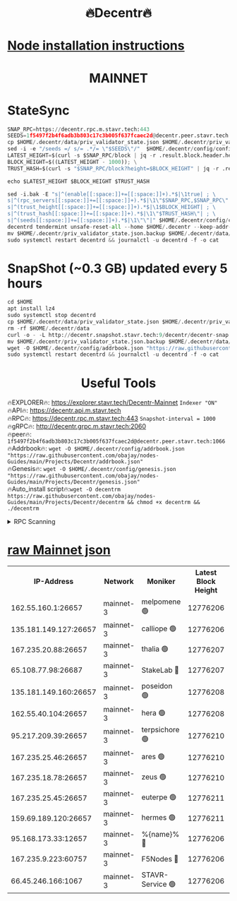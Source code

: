<h1 align="center"> 🔥Decentr🔥</h1>

[Node installation instructions](https://github.com/obajay/nodes-Guides/tree/main/Projects/Decentr)
=
<h1 align="center"> MAINNET</h1>

# StateSync
```python
SNAP_RPC=https://decentr.rpc.m.stavr.tech:443
SEEDS=1f5497f2b4f6adb3b803c17c3b005f637fcaec2d@decentr.peer.stavr.tech:1066
cp $HOME/.decentr/data/priv_validator_state.json $HOME/.decentr/priv_validator_state.json.backup
sed -i -e "/seeds =/ s/= .*/= \"$SEEDS\"/"  $HOME/.decentr/config/config.toml
LATEST_HEIGHT=$(curl -s $SNAP_RPC/block | jq -r .result.block.header.height); \
BLOCK_HEIGHT=$((LATEST_HEIGHT - 1000)); \
TRUST_HASH=$(curl -s "$SNAP_RPC/block?height=$BLOCK_HEIGHT" | jq -r .result.block_id.hash)

echo $LATEST_HEIGHT $BLOCK_HEIGHT $TRUST_HASH

sed -i.bak -E "s|^(enable[[:space:]]+=[[:space:]]+).*$|\1true| ; \
s|^(rpc_servers[[:space:]]+=[[:space:]]+).*$|\1\"$SNAP_RPC,$SNAP_RPC\"| ; \
s|^(trust_height[[:space:]]+=[[:space:]]+).*$|\1$BLOCK_HEIGHT| ; \
s|^(trust_hash[[:space:]]+=[[:space:]]+).*$|\1\"$TRUST_HASH\"| ; \
s|^(seeds[[:space:]]+=[[:space:]]+).*$|\1\"\"|" $HOME/.decentr/config/config.toml
decentrd tendermint unsafe-reset-all --home $HOME/.decentr --keep-addr-book
mv $HOME/.decentr/priv_validator_state.json.backup $HOME/.decentr/data/priv_validator_state.json
sudo systemctl restart decentrd && journalctl -u decentrd -f -o cat
```
# SnapShot (~0.3 GB) updated every 5 hours
```python
cd $HOME
apt install lz4
sudo systemctl stop decentrd
cp $HOME/.decentr/data/priv_validator_state.json $HOME/.decentr/priv_validator_state.json.backup
rm -rf $HOME/.decentr/data
curl -o - -L http://decentr.snapshot.stavr.tech:9/decentr/decentr-snap.tar.lz4 | lz4 -c -d - | tar -x -C $HOME/.decentr --strip-components 2
mv $HOME/.decentr/priv_validator_state.json.backup $HOME/.decentr/data/priv_validator_state.json
wget -O $HOME/.decentr/config/addrbook.json "https://raw.githubusercontent.com/obajay/nodes-Guides/main/Projects/Decentr/addrbook.json"
sudo systemctl restart decentrd && journalctl -u decentrd -f -o cat
```

 <h1 align="center"> Useful Tools</h1>

🔥EXPLORER🔥:     https://explorer.stavr.tech/Decentr-Mainnet        `Indexer "ON"` \
🔥API🔥:          https://decentr.api.m.stavr.tech \
🔥RPC🔥:          https://decentr.rpc.m.stavr.tech:443              `Snapshot-interval = 1000` \
🔥gRPC🔥:         http://decentr.grpc.m.stavr.tech:2060 \
🔥peer🔥:         `1f5497f2b4f6adb3b803c17c3b005f637fcaec2d@decentr.peer.stavr.tech:1066` \
🔥Addrbook🔥:  `wget -O $HOME/.decentr/config/addrbook.json "https://raw.githubusercontent.com/obajay/nodes-Guides/main/Projects/Decentr/addrbook.json"` \
🔥Genesis🔥:  `wget -O $HOME/.decentr/config/genesis.json "https://raw.githubusercontent.com/obajay/nodes-Guides/main/Projects/Decentr/genesis.json"` \
🔥Auto_install script🔥:`wget -O decentrm https://raw.githubusercontent.com/obajay/nodes-Guides/main/Projects/Decentr/decentrm && chmod +x decentrm && ./decentrm`

<details>
<summary>RPC Scanning</summary>

<h2 align="center"> We scan nodes in real time every 4 hours. And we provide the final result of RPC endpoints.
We cannot influence the operation of these nodes in any way. </h2>


```python
If Voting Power is higher than 0 --> then the Node is a validator of the network and may be subject to attack and be a potential threat to the chain.
```
```python
We marked such validators with a red symbol
```

</details>

[raw Mainnet json](https://rpc-check.decentrm.stavr.tech/decentrm/rpc-decentrm-result.json)
=



<table><tr><th>IP-Address</th><th>Network</th><th>Moniker</th><th>Latest Block Height</th><th>Earliest Block Height</th><th>Catching Up</th><th>Tx Index</th><th>Voting Power</th><th>Scan Time</th></tr><tr><td>162.55.160.1:26657</td><td>mainnet-3</td><td>melpomene 🟢</td><td>12776206</td><td>1688950</td><td>False</td><td>on</td><td>0</td><td>2024-02-07T03:52:34.554476243UTC</td></tr><tr><td>135.181.149.127:26657</td><td>mainnet-3</td><td>calliope 🟢</td><td>12776206</td><td>1688950</td><td>False</td><td>on</td><td>0</td><td>2024-02-07T03:52:37.012657916UTC</td></tr><tr><td>167.235.20.88:26657</td><td>mainnet-3</td><td>thalia 🟢</td><td>12776207</td><td>1688950</td><td>False</td><td>on</td><td>0</td><td>2024-02-07T03:52:42.797509869UTC</td></tr><tr><td>65.108.77.98:26687</td><td>mainnet-3</td><td>StakeLab 🔴</td><td>12776207</td><td>1688950</td><td>False</td><td>on</td><td>5638266</td><td>2024-02-07T03:52:43.145583450UTC</td></tr><tr><td>135.181.149.160:26657</td><td>mainnet-3</td><td>poseidon 🟢</td><td>12776208</td><td>1688950</td><td>False</td><td>on</td><td>0</td><td>2024-02-07T03:52:47.839803148UTC</td></tr><tr><td>162.55.40.104:26657</td><td>mainnet-3</td><td>hera 🟢</td><td>12776208</td><td>1688950</td><td>False</td><td>on</td><td>0</td><td>2024-02-07T03:52:50.139974233UTC</td></tr><tr><td>95.217.209.39:26657</td><td>mainnet-3</td><td>terpsichore 🟢</td><td>12776210</td><td>1688950</td><td>False</td><td>on</td><td>0</td><td>2024-02-07T03:52:56.618204910UTC</td></tr><tr><td>167.235.25.46:26657</td><td>mainnet-3</td><td>ares 🟢</td><td>12776210</td><td>1688950</td><td>False</td><td>on</td><td>0</td><td>2024-02-07T03:52:58.985074555UTC</td></tr><tr><td>167.235.18.78:26657</td><td>mainnet-3</td><td>zeus 🟢</td><td>12776210</td><td>1688950</td><td>False</td><td>on</td><td>0</td><td>2024-02-07T03:53:01.338649128UTC</td></tr><tr><td>167.235.25.45:26657</td><td>mainnet-3</td><td>euterpe 🟢</td><td>12776211</td><td>1688950</td><td>False</td><td>on</td><td>0</td><td>2024-02-07T03:53:03.636760883UTC</td></tr><tr><td>159.69.189.120:26657</td><td>mainnet-3</td><td>hermes 🟢</td><td>12776211</td><td>1688950</td><td>False</td><td>on</td><td>0</td><td>2024-02-07T03:53:06.010534200UTC</td></tr><tr><td>95.168.173.33:12657</td><td>mainnet-3</td><td>%{name}% 🔴</td><td>12776206</td><td>8964001</td><td>False</td><td>on</td><td>4263240</td><td>2024-02-07T03:52:38.195706730UTC</td></tr><tr><td>167.235.9.223:60757</td><td>mainnet-3</td><td>F5Nodes 🔴</td><td>12776206</td><td>12380001</td><td>False</td><td>off</td><td>562</td><td>2024-02-07T03:52:38.455759270UTC</td></tr><tr><td>66.45.246.166:1067</td><td>mainnet-3</td><td>STAVR-Service 🟢</td><td>12776206</td><td>12773001</td><td>False</td><td>on</td><td>0</td><td>2024-02-07T03:52:37.685630917UTC</td></tr></table>
